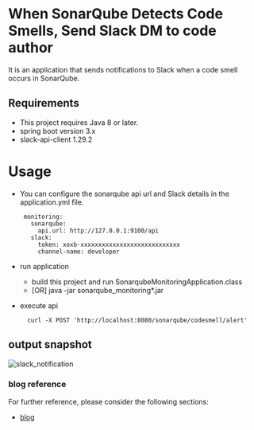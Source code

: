 # When SonarQube Detects Code Smells, Send Slack DM to code author

It is an application that sends notifications to Slack when a code smell occurs in SonarQube.

## Requirements

* This project requires Java 8 or later.
* spring boot version 3.x
* slack-api-client 1.29.2

# Usage

* You can configure the sonarqube api url and Slack details in the application.yml file.
   ```
    monitoring:
      sonarqube:
        api.url: http://127.0.0.1:9100/api
      slack:
        token: xoxb-xxxxxxxxxxxxxxxxxxxxxxxxxxxx
        channel-name: developer
    ```
* run application
    * build this project and run SonarqubeMonitoringApplication.class
    * [OR] java -jar sonarqube_monitoring*.jar

* execute api
    ```
      curl -X POST 'http://localhost:8080/sonarqube/codesmell/alert'
    ```

## output snapshot
![slack_notification](https://tnfhrnsss.github.io/docs/sub-projects/img/sonarqube_codesmell_slack_notification.png)

### blog reference

For further reference, please consider the following sections:

* [blog](https://tnfhrnsss.github.io/docs/sub-projects/sonarqube_codesmell_slack_notification/)

